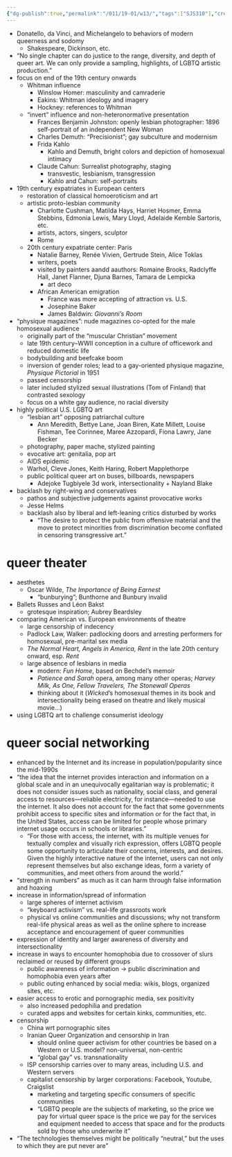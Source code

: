 ```yaml
---
{"dg-publish":true,"permalink":"/011/19-01/w13/","tags":["SJS310"],"created":"2024-09-26T13:45:04.169-07:00","updated":"2024-09-26T15:32:37.476-07:00"}
---
```


- Donatello, da Vinci, and Michelangelo to behaviors of modern queerness and sodomy
	- Shakespeare, Dickinson, etc.
- “No single chapter can do justice to the range, diversity, and depth of queer art. We can only provide a sampling, highlights, of LGBTQ artistic production.”
- focus on end of the 19th century onwards
	- Whitman influence
		- Winslow Homer: masculinity and camraderie
		- Eakins: Whitman ideology and imagery
		- Hockney: references to Whitman
	- “invert” influence and non-heteronormative presentation
		- Frances Benjamin Johnston: openly lesbian photographer: 1896 self-portrait of an independent New Woman
		- Charles Demuth: “Precisionist”; gay subculture and modernism
		- Frida Kahlo
			- Kahlo and Demuth, bright colors and depiction of homosexual intimacy
		- Claude Cahun: Surrealist photography, staging
			- transvestic, lesbianism, transgression
			- Kahlo and Cahun: self-portraits
- 19th century expatriates in European centers
	- restoration of classical homoeroticism and art
	- artistic proto-lesbian community
		- Charlotte Cushman, Matilda Hays, Harriet Hosmer, Emma Stebbins, Edmonia Lewis, Mary Lloyd, Adelaide Kemble Sartoris, etc.
		- artists, actors, singers, sculptor
		- Rome
	- 20th century expatriate center: Paris
		- Natalie Barney, Renée Vivien, Gertrude Stein, Alice Toklas
		- writers, poets
		- visited by painters aandd aauthors: Romaine Brooks, Radclyffe Hall, Janet Flanner, Djuna Barnes, Tamara de Lempicka
			- art deco
		- African American emigration
			- France was more accepting of attraction vs. U.S.
			- Josephine Baker
			- James Baldwin: *Giovanni’s Room*
- “physique magazines”: nude magazines co-opted for the male homosexual audience
	- originally part of the “muscular Christian” movement
	- late 19th century–WWII conception in a culture of officework and reduced domestic life
	- bodybuilding and beefcake boom
	- inversion of gender roles; lead to a gay-oriented physique magazine, *Physique Pictorial* in 1951
	- passed censorship
	- later included stylized sexual illustrations (Tom of Finland) that contrasted sexology
	- focus on a white gay audience, no racial diversity
- highly political U.S. LGBTQ art
	- “lesbian art” opposing patriarchal culture
		- Ann Meredith, Bettye Lane, Joan Biren, Kate Millett, Louise Fishman, Tee Corinnee, Maree Azzopardi, Fiona Lawry, Jane Becker
	- photography, paper mache, stylized painting
	- evocative art: genitalia, pop art
	- AIDS epidemic
	- Warhol, Cleve Jones, Keith Haring, Robert Mapplethorpe
	- public political queer art on buses, billboards, newspapers
		- Adejoke Tugbiyele 3d work, intersectionality + Nayland Blake
- backlash by right-wing and conservatives
	- pathos and subjective judgements against provocative works
	- Jesse Helms
	- backlash also by liberal and left-leaning critics disturbed by works
		- “The desire to protect the public from offensive material and the move to protect minorities from discrimination become conflated in censoring transgressive art.”
# queer theater
- aesthetes
	- Oscar Wilde, *The Importance of Being Earnest*
		- “bunburying”; Bunthorne and Bunbury invalid
- Ballets Russes and Léon Bakst
	- grotesque inspiration; Aubrey Beardsley
- comparing American vs. European environments of theatre
	- large censorship of indecency
	- Padlock Law, Walker: padlocking doors and arresting performers for homosexual, pre-marital sex media
	- *The Normal Heart, Angels in America, Rent* in the late 20th century onward, esp. *Rent*
	- large absence of lesbians in media
		- modern: *Fun Home*, based on Bechdel’s memoir
		- *Patience and Sarah* opera, among many other operas; *Harvey Milk, As One, Fellow Travelers, The Stonewall Operas*
		- thinking about it (*Wicked*’s homosexual themes in its book and intersectionality being erased on theatre and likely musical movie…)
- using LGBTQ art to challenge consumerist ideology
# queer social networking
- enhanced by the Internet and its increase in population/popularity since the mid-1990s
- “the idea that the internet provides interaction and information on a global scale and in an unequivocally egalitarian way is problematic; it does not consider issues such as nationality, social class, and general access to resources—reliable electricity, for instance—needed to use the internet. It also does not account for the fact that some governments prohibit access to specific sites and information or for the fact that, in the United States, access can be limited for people whose primary internet usage occurs in schools or libraries.”
	- “For those with access, the internet, with its multiple venues for textually complex and visually rich expression, offers LGBTQ people some opportunity to articulate their concerns, interests, and desires. Given the highly interactive nature of the internet, users can not only represent themselves but also exchange ideas, form a variety of communities, and meet others from around the world.”
- “strength in numbers” as much as it can harm through false information and hoaxing
- increase in information/spread of information
	- large spheres of internet activism
	- “keyboard activism” vs. real-life grassroots work
	- physical vs online communities and discussions; why not transform real-life physical areas as well as the online sphere to increase acceptance and encouragement of queer communities
- expression of identity and larger awareness of diversity and intersectionality
- increase in ways to encounter homophobia due to crossover of slurs reclaimed or reused by different groups
	- public awareness of information → public discrimination and homophobia even years after
	- public outing enhanced by social media: wikis, blogs, organized sites, etc.
- easier access to erotic and pornographic media, sex positivity
	- also increased pedophilia and predation
	- curated apps and websites for certain kinks, communities, etc.
- censorship
	- China wrt pornographic sites
	- Iranian Queer Organization and censorship in Iran
		- should online queer activism for other countries be based on a Western or U.S. model? non-universal, non-centric
		- “global gay” vs. transnationality
	- ISP censorship carries over to many areas, including U.S. and Western servers
	- capitalist censorship by larger corporations: Facebook, Youtube, Craigslist
		- marketing and targeting specific consumers of specific communities
		- “LGBTQ people are the subjects of marketing, so the price we pay for virtual queer space is the price we pay for the services and equipment needed to access that space and for the products sold by those who underwrite it”
- “The technologies themselves might be politically “neutral,” but the uses to which they are put never are”
